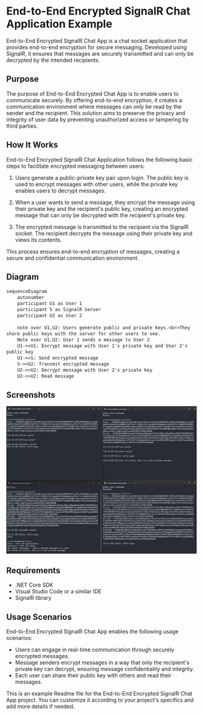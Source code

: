 # End-to-End Encrypted SignalR Chat Application Example

End-to-End Encrypted  SignalR Chat App is a chat socket application that provides end-to-end encryption for secure messaging. Developed using SignalR, it ensures that messages are securely transmitted and can only be decrypted by the intended recipients.

## Purpose

The purpose of End-to-End Encrypted Chat App is to enable users to communicate securely. By offering end-to-end encryption, it creates a communication environment where messages can only be read by the sender and the recipient. This solution aims to preserve the privacy and integrity of user data by preventing unauthorized access or tampering by third parties.

## How It Works

End-to-End Encrypted  SignalR Chat Application follows the following basic steps to facilitate encrypted messaging between users:

1. Users generate a public-private key pair upon login. The public key is used to encrypt messages with other users, while the private key enables users to decrypt messages.

2. When a user wants to send a message, they encrypt the message using their private key and the recipient's public key, creating an encrypted message that can only be decrypted with the recipient's private key.

3. The encrypted message is transmitted to the recipient via the SignalR socket. The recipient decrypts the message using their private key and views its contents.

This process ensures end-to-end encryption of messages, creating a secure and confidential communication environment.

## Diagram

```mermaid
sequenceDiagram
    autonumber
    participant U1 as User 1
    participant S as SignalR Server
    participant U2 as User 2

    note over U1,U2: Users generate public and private keys.<br>They share public keys with the server for other users to see.
    Note over U1,U2: User 1 sends a message to User 2
    U1->>U1: Encrypt message with User 1's private key and User 2's public key
    U1->>S: Send encrypted message
    S->>U2: Transmit encrypted message
    U2->>U2: Decrypt message with User 2's private key
    U2->>U2: Read message
```

## Screenshots

<img src="images/screenshot.jpg" />

## Requirements

- .NET Core SDK
- Visual Studio Code or a similar IDE
- SignalR library

## Usage Scenarios

End-to-End Encrypted  SignalR Chat App enables the following usage scenarios:

- Users can engage in real-time communication through securely encrypted messages.
- Message senders encrypt messages in a way that only the recipient's private key can decrypt, ensuring message confidentiality and integrity.
- Each user can share their public key with others and read their messages.



This is an example Readme file for the End-to-End Encrypted SignalR Chat App project. You can customize it according to your project's specifics and add more details if needed.

